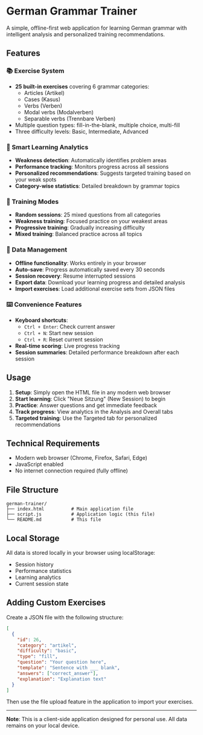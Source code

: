 # German Grammar Trainer

A simple, offline-first web application for learning German grammar with intelligent analysis and personalized training recommendations.

## Features

### 📚 Exercise System

- **25 built-in exercises** covering 6 grammar categories:
  - Articles (Artikel)
  - Cases (Kasus)
  - Verbs (Verben)
  - Modal verbs (Modalverben)
  - Separable verbs (Trennbare Verben)
- Multiple question types: fill-in-the-blank, multiple choice, multi-fill
- Three difficulty levels: Basic, Intermediate, Advanced

### 🧠 Smart Learning Analytics

- **Weakness detection**: Automatically identifies problem areas
- **Performance tracking**: Monitors progress across all sessions
- **Personalized recommendations**: Suggests targeted training based on your weak spots
- **Category-wise statistics**: Detailed breakdown by grammar topics

### 🎯 Training Modes

- **Random sessions**: 25 mixed questions from all categories
- **Weakness training**: Focused practice on your weakest areas
- **Progressive training**: Gradually increasing difficulty
- **Mixed training**: Balanced practice across all topics

### 💾 Data Management

- **Offline functionality**: Works entirely in your browser
- **Auto-save**: Progress automatically saved every 30 seconds
- **Session recovery**: Resume interrupted sessions
- **Export data**: Download your learning progress and detailed analysis
- **Import exercises**: Load additional exercise sets from JSON files

### ⌨️ Convenience Features

- **Keyboard shortcuts**:
  - `Ctrl + Enter`: Check current answer
  - `Ctrl + N`: Start new session
  - `Ctrl + R`: Reset current session
- **Real-time scoring**: Live progress tracking
- **Session summaries**: Detailed performance breakdown after each session

## Usage

1. **Setup**: Simply open the HTML file in any modern web browser
2. **Start learning**: Click "Neue Sitzung" (New Session) to begin
3. **Practice**: Answer questions and get immediate feedback
4. **Track progress**: View analytics in the Analysis and Overall tabs
5. **Targeted training**: Use the Targeted tab for personalized recommendations

## Technical Requirements

- Modern web browser (Chrome, Firefox, Safari, Edge)
- JavaScript enabled
- No internet connection required (fully offline)

## File Structure

```
german-trainer/
├── index.html          # Main application file
├── script.js           # Application logic (this file)
└── README.md           # This file
```

## Local Storage

All data is stored locally in your browser using localStorage:

- Session history
- Performance statistics
- Learning analytics
- Current session state

## Adding Custom Exercises

Create a JSON file with the following structure:

```json
[
  {
    "id": 26,
    "category": "artikel",
    "difficulty": "basic",
    "type": "fill",
    "question": "Your question here",
    "template": "Sentence with ___ blank",
    "answers": ["correct_answer"],
    "explanation": "Explanation text"
  }
]
```

Then use the file upload feature in the application to import your exercises.

---

**Note**: This is a client-side application designed for personal use. All data remains on your local device.
